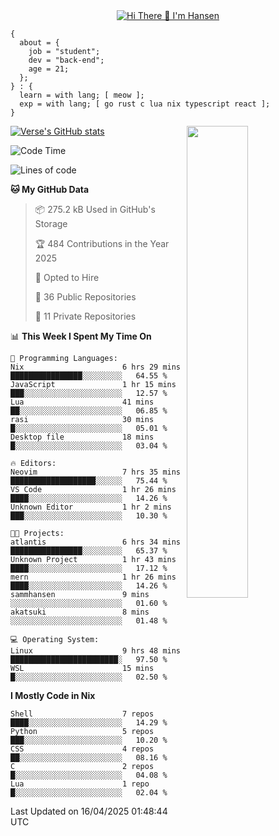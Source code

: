 <div align="center">
  <a href="https://git.io/typing-svg">
    <img src="https://readme-typing-svg.demolab.com?font=Fira+Code&pause=1000&center=true&color=FF9BCE&lines=Hi+There+👋+I'm+Hansen" alt="Hi There 👋 I'm Hansen" />
  </a>
</div>

```
{
  about = {
    job = "student";
    dev = "back-end";
    age = 21;
  };
} : {
  learn = with lang; [ meow ];
  exp = with lang; [ go rust c lua nix typescript react ];
}
```

<div>
  <div>
    <img align="right" width="44%" src="https://media4.giphy.com/media/v1.Y2lkPTc5MGI3NjExdzcyMmk1amZ3em1qdW0zbXZkYTR2YTZmY2JzODB2ZG5jNDYyMjVudiZlcD12MV9pbnRlcm5hbF9naWZfYnlfaWQmY3Q9Zw/dsRM4qPhFGUVIlVzRs/giphy.gif"/>
  </div>
  <div>
    <a href="https://github.com/sammhansen/github-readme-stats">
      <img src="https://github-readme-stats.vercel.app/api?username=sammhansen&theme=vision-friendly-dark&bg_color=00000000&hide_border=true&custom_title=%20" alt="Verse's GitHub stats"/>
    </a>
  </div>
</div>

<!--START_SECTION:waka-->
![Code Time](http://img.shields.io/badge/Code%20Time-167%20hrs%2050%20mins-blue)

![Lines of code](https://img.shields.io/badge/From%20Hello%20World%20I%27ve%20Written-308.6%20thousand%20lines%20of%20code-blue)

**🐱 My GitHub Data** 

> 📦 275.2 kB Used in GitHub's Storage 
 > 
> 🏆 484 Contributions in the Year 2025
 > 
> 💼 Opted to Hire
 > 
> 📜 36 Public Repositories 
 > 
> 🔑 11 Private Repositories 
 > 
📊 **This Week I Spent My Time On** 

```text
💬 Programming Languages: 
Nix                      6 hrs 29 mins       ████████████████░░░░░░░░░   64.55 % 
JavaScript               1 hr 15 mins        ███░░░░░░░░░░░░░░░░░░░░░░   12.57 % 
Lua                      41 mins             ██░░░░░░░░░░░░░░░░░░░░░░░   06.85 % 
rasi                     30 mins             █░░░░░░░░░░░░░░░░░░░░░░░░   05.01 % 
Desktop file             18 mins             █░░░░░░░░░░░░░░░░░░░░░░░░   03.04 % 

🔥 Editors: 
Neovim                   7 hrs 35 mins       ███████████████████░░░░░░   75.44 % 
VS Code                  1 hr 26 mins        ████░░░░░░░░░░░░░░░░░░░░░   14.26 % 
Unknown Editor           1 hr 2 mins         ███░░░░░░░░░░░░░░░░░░░░░░   10.30 % 

🐱‍💻 Projects: 
atlantis                 6 hrs 34 mins       ████████████████░░░░░░░░░   65.37 % 
Unknown Project          1 hr 43 mins        ████░░░░░░░░░░░░░░░░░░░░░   17.12 % 
mern                     1 hr 26 mins        ████░░░░░░░░░░░░░░░░░░░░░   14.26 % 
sammhansen               9 mins              ░░░░░░░░░░░░░░░░░░░░░░░░░   01.60 % 
akatsuki                 8 mins              ░░░░░░░░░░░░░░░░░░░░░░░░░   01.48 % 

💻 Operating System: 
Linux                    9 hrs 48 mins       ████████████████████████░   97.50 % 
WSL                      15 mins             █░░░░░░░░░░░░░░░░░░░░░░░░   02.50 % 
```

**I Mostly Code in Nix** 

```text
Shell                    7 repos             ████░░░░░░░░░░░░░░░░░░░░░   14.29 % 
Python                   5 repos             ███░░░░░░░░░░░░░░░░░░░░░░   10.20 % 
CSS                      4 repos             ██░░░░░░░░░░░░░░░░░░░░░░░   08.16 % 
C                        2 repos             █░░░░░░░░░░░░░░░░░░░░░░░░   04.08 % 
Lua                      1 repo              █░░░░░░░░░░░░░░░░░░░░░░░░   02.04 % 
```




 Last Updated on 16/04/2025 01:48:44 UTC
<!--END_SECTION:waka-->


